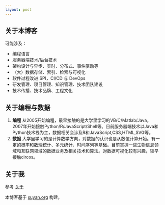 ```yaml
---
layout: post
---
```


## 关于本博客

可能涉及：

- 编程语言
- 服务器端技术/后台技术
- 架构设计与异步、实时、分布式、事件驱动等
- （大）数据存储、索引、检索与可视化
- 软件过程改进 SPI，CI/CD 与 DevOps 
- 研发管理、项目管理、知识管理、技术团队建设 
- 技术传播、技术品牌、工程文化


## 关于编程与数据

1. **编程**
    从2005开始编程，最早接触的是大学里学习的VB/C/Matlab/Java，2007年开始接触Python/R/JavaScript/Shell等。目前服务器端技术以Java和Python技术栈为主，数据相关会涉及R和JavaScript,CSS,HTML,SVG等。
2. **数据**
    大学里学习的是计算数学方向，对数据的认识也是从数值计算开始。有一定的概率和数理统计、多元统计、时间序列等基础。目前掌握一些生物信息领域和互联网领域的数据业务及相关技术和算法。对数据可视化较有兴趣，较早接触circos。

## 关于我

参考 [关于](2016/10/23/about-me.html)


本博客基于 [suyan.org](https://github.com/suyan/suyan.github.io) 构建。
